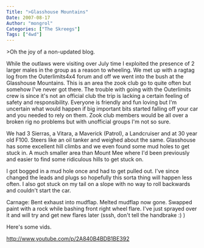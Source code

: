 ```yaml
---
Title: ">Glasshouse Mountains"
Date: 2007-08-17
Author: "mongrol"
Categories: ["The Skreegs"]
Tags: ["4wd"]
---
```


\>Oh the joy of a non-updated blog.

While the outlaws were visiting over July time I exploited the presence
of 2 larger males in the group as a reason to wheeling. We met up with a
ragtag log from the Outerlimits4x4 forum and off we went into the bush
at the Glasshouse Mountains. This is an area the zook club go to quite
often but somehow I've never got there. The trouble with going with the
Outerlimits crew is since it's not an official club the trip is lacking
a certain feeling of safety and responsibility. Everyone is friendly and
fun loving but I'm uncertain what would happen if big important bits
started falling off your car and you needed to rely on them. Zook club
members would be all over a broken rig no problems but with unofficial
groups I'm not so sure.

We had 3 Sierras, a Vitara, a Maverick (Patrol), a Landcruiser and at 30
year old F100. Steers like an oil tanker and weighed about the same.
Glasshouse has some excellent hill climbs and we even found some mud
holes to get stuck in. A much smaller area than Mount Mee where I'd been
previously and easier to find some ridiculous hills to get stuck on.

I got bogged in a mud hole once and had to get pulled out. I've since
changed the leads and plugs so hopefully this sorta thing will happen
less often. I also got stuck on my tail on a slope with no way to roll
backwards and couldn't start the car.

Carnage: Bent exhaust into mudflap. Melted mudflap now gone. Swapped
paint with a rock while bashing front right wheel flare. I've just
sprayed over it and will try and get new flares later (sssh, don't tell
the handbrake :) )

Here's some vids.

<http://www.youtube.com/p/2A840B4BDB1BE392>
